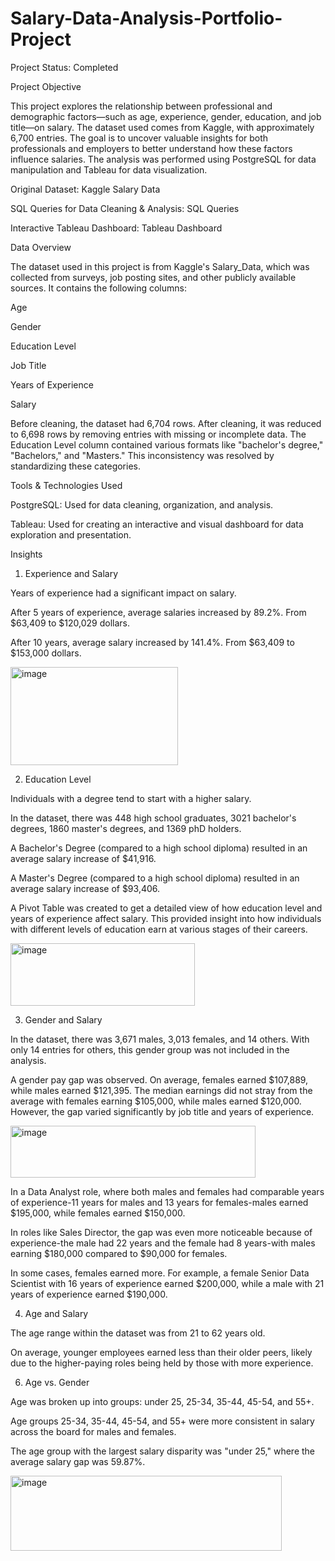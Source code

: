# Salary-Data-Analysis-Portfolio-Project
Project Status: Completed

Project Objective

This project explores the relationship between professional and demographic factors—such as age, experience, gender, education, and job title—on salary. The dataset used comes from Kaggle, with approximately 6,700 entries. The goal is to uncover valuable insights for both professionals and employers to better understand how these factors influence salaries. The analysis was performed using PostgreSQL for data manipulation and Tableau for data visualization.

Original Dataset: Kaggle Salary Data

SQL Queries for Data Cleaning & Analysis: SQL Queries

Interactive Tableau Dashboard: Tableau Dashboard

Data Overview

The dataset used in this project is from Kaggle's Salary_Data, which was collected from surveys, job posting sites, and other publicly available sources. It contains the following columns:

Age

Gender

Education Level

Job Title

Years of Experience

Salary

Before cleaning, the dataset had 6,704 rows. After cleaning, it was reduced to 6,698 rows by removing entries with missing or incomplete data. The Education Level column contained various formats like "bachelor's degree," "Bachelors," and "Masters." This inconsistency was resolved by standardizing these categories.

Tools & Technologies Used

PostgreSQL: Used for data cleaning, organization, and analysis.

Tableau: Used for creating an interactive and visual dashboard for data exploration and presentation.

Insights

1. Experience and Salary

Years of experience had a significant impact on salary. 

After 5 years of experience, average salaries increased by 89.2%. From $63,409 to $120,029 dollars.

After 10 years, average salary increased by 141.4%. From $63,409 to $153,000 dollars.

<img width="268" height="157" alt="image" src="https://github.com/user-attachments/assets/892fd761-9dea-43e6-8528-a3dd5dbb73c4" />

2. Education Level

Individuals with a degree tend to start with a higher salary. 

In the dataset, there was 448 high school graduates, 3021 bachelor's degrees, 1860 master's degrees, and 1369 phD holders. 

A Bachelor's Degree (compared to a high school diploma) resulted in an average salary increase of $41,916.

A Master's Degree (compared to a high school diploma) resulted in an average salary increase of $93,406.

A Pivot Table was created to get a detailed view of how education level and years of experience affect salary. This provided insight into how individuals with different levels of education earn at various stages of their careers.

<img width="295" height="100" alt="image" src="https://github.com/user-attachments/assets/bc7b000b-9703-4944-9e3f-ec5322a1e29f" />

3. Gender and Salary

In the dataset, there was 3,671 males, 3,013 females, and 14 others. With only 14 entries for others, this gender group was not included in the analysis.

A gender pay gap was observed. On average, females earned $107,889, while males earned $121,395. The median earnings did not stray from the average with females earning $105,000, while males earned $120,000. However, the gap varied significantly by job title and years of experience.

<img width="392" height="83" alt="image" src="https://github.com/user-attachments/assets/c7b4d824-8a31-46fa-8281-76c03e717308" />

In a Data Analyst role, where both males and females had comparable years of experience-11 years for males and 13 years for females-males earned $195,000, while females earned $150,000.

In roles like Sales Director, the gap was even more noticeable because of experience-the male had 22 years and the female had 8 years-with males earning $180,000 compared to $90,000 for females.

In some cases, females earned more. For example, a female Senior Data Scientist with 16 years of experience earned $200,000, while a male with 21 years of experience earned $190,000.

4. Age and Salary

The age range within the dataset was from 21 to 62 years old.

On average, younger employees earned less than their older peers, likely due to the higher-paying roles being held by those with more experience.

6. Age vs. Gender

Age was broken up into groups: under 25, 25-34, 35-44, 45-54, and 55+.

Age groups 25-34, 35-44, 45-54, and 55+ were more consistent in salary across the board for males and females.

The age group with the largest salary disparity was "under 25," where the average salary gap was 59.87%.

<img width="434" height="120" alt="image" src="https://github.com/user-attachments/assets/3857684a-1dd9-47c8-90cd-4ecf217e092a" />
